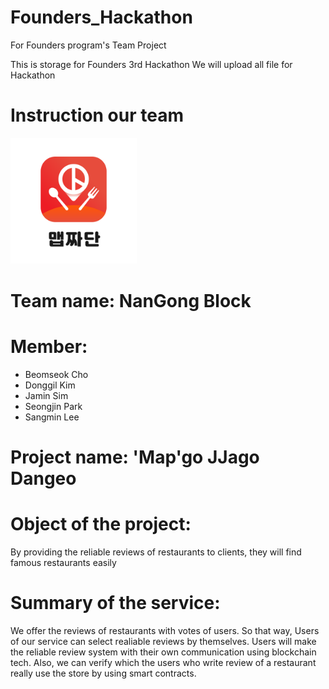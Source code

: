 # Founders_Hackathon
For Founders program's Team Project

This is storage for Founders 3rd Hackathon
We will upload all file for Hackathon

# Instruction our team

<img src="/App_Logo.png" width="40%" height="30%" title="logo" alt="logo"></img>

# Team name: NanGong Block

# Member: 
- Beomseok Cho
- Donggil Kim
- Jamin Sim
- Seongjin Park
- Sangmin Lee

# Project name: 'Map'go JJago Dangeo

# Object of the project: 
By providing the reliable reviews of restaurants to clients, they will find famous restaurants easily

# Summary of the service: 
We offer the reviews of restaurants with votes of users. So that way, Users of our service can select realiable reviews by themselves.
Users will make the reliable review system with their own communication using blockchain tech.
Also, we can verify which the users who write review of a restaurant really use the store by using smart contracts.
